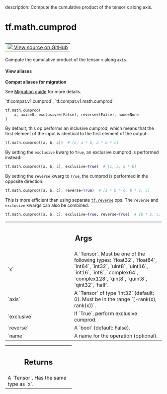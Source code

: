 description: Compute the cumulative product of the tensor x along axis.

<div itemscope itemtype="http://developers.google.com/ReferenceObject">
<meta itemprop="name" content="tf.math.cumprod" />
<meta itemprop="path" content="Stable" />
</div>

# tf.math.cumprod

<!-- Insert buttons and diff -->

<table class="tfo-notebook-buttons tfo-api nocontent" align="left">
<td>
  <a target="_blank" href="https://github.com/tensorflow/tensorflow/blob/r2.4/tensorflow/python/ops/math_ops.py#L3822-L3873">
    <img src="https://www.tensorflow.org/images/GitHub-Mark-32px.png" />
    View source on GitHub
  </a>
</td>
</table>



Compute the cumulative product of the tensor `x` along `axis`.

<section class="expandable">
  <h4 class="showalways">View aliases</h4>
  <p>
<b>Compat aliases for migration</b>
<p>See
<a href="https://www.tensorflow.org/guide/migrate">Migration guide</a> for
more details.</p>
<p>`tf.compat.v1.cumprod`, `tf.compat.v1.math.cumprod`</p>
</p>
</section>

<pre class="devsite-click-to-copy prettyprint lang-py tfo-signature-link">
<code>tf.math.cumprod(
    x, axis=0, exclusive=(False), reverse=(False), name=None
)
</code></pre>



<!-- Placeholder for "Used in" -->

By default, this op performs an inclusive cumprod, which means that the
first element of the input is identical to the first element of the output:

```python
tf.math.cumprod([a, b, c])  # [a, a * b, a * b * c]
```

By setting the `exclusive` kwarg to `True`, an exclusive cumprod is
performed
instead:

```python
tf.math.cumprod([a, b, c], exclusive=True)  # [1, a, a * b]
```

By setting the `reverse` kwarg to `True`, the cumprod is performed in the
opposite direction:

```python
tf.math.cumprod([a, b, c], reverse=True)  # [a * b * c, b * c, c]
```

This is more efficient than using separate <a href="../../tf/reverse.md"><code>tf.reverse</code></a> ops.
The `reverse` and `exclusive` kwargs can also be combined:

```python
tf.math.cumprod([a, b, c], exclusive=True, reverse=True)  # [b * c, c, 1]
```

<!-- Tabular view -->
 <table class="responsive fixed orange">
<colgroup><col width="214px"><col></colgroup>
<tr><th colspan="2"><h2 class="add-link">Args</h2></th></tr>

<tr>
<td>
`x`
</td>
<td>
A `Tensor`. Must be one of the following types: `float32`, `float64`,
`int64`, `int32`, `uint8`, `uint16`, `int16`, `int8`, `complex64`,
`complex128`, `qint8`, `quint8`, `qint32`, `half`.
</td>
</tr><tr>
<td>
`axis`
</td>
<td>
A `Tensor` of type `int32` (default: 0). Must be in the range
`[-rank(x), rank(x))`.
</td>
</tr><tr>
<td>
`exclusive`
</td>
<td>
If `True`, perform exclusive cumprod.
</td>
</tr><tr>
<td>
`reverse`
</td>
<td>
A `bool` (default: False).
</td>
</tr><tr>
<td>
`name`
</td>
<td>
A name for the operation (optional).
</td>
</tr>
</table>



<!-- Tabular view -->
 <table class="responsive fixed orange">
<colgroup><col width="214px"><col></colgroup>
<tr><th colspan="2"><h2 class="add-link">Returns</h2></th></tr>
<tr class="alt">
<td colspan="2">
A `Tensor`. Has the same type as `x`.
</td>
</tr>

</table>

